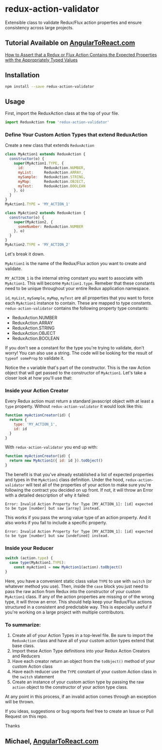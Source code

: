 # redux-action-validator

Extensible class to validate Redux/Flux action properties and ensure consistency across large projects.

## Tutorial Available on [AngularToReact.com](https://angulartoreact.com)
[How to Assert that a Redux or Flux Action Contains the Expected Properties with the Appropriately Typed Values](https://angulartoreact.com/redux-action-validator-part-1/)

## Installation

```bash
npm install --save redux-action-validator
```

## Usage

First, import the ReduxAction class at the top of your file.

```js
import ReduxAction from 'redux-action-validator'
```


### Define Your Custom Action Types that extend ReduxAction

Create a new class that extends `ReduxAction`

```js
class MyAction1 extends ReduxAction {
  constructor(o) {
    super(MyAction1.TYPE, {
      id:         ReduxAction.NUMBER,
      myList:     ReduxAction.ARRAY,
      mySample:   ReduxAction.STRING,
      myMap:      ReduxAction.OBJECT,
      myTest:     ReduxAction.BOOLEAN
    }, o)
  }
}
MyAction1.TYPE = 'MY_ACTION_1'

class MyAction2 extends ReduxAction {
  constructor(o) {
    super(MyAction2, {
      someNumber: ReduxAction.NUMBER
    }, o)
  }
}
MyAction2.TYPE = 'MY_ACTION_2'
```

Let's break it down.

`MyAction1` is the name of the Redux/Flux action you want to create and validate.

`MY_ACTION_1` is the internal string constant you want to associate with `MyAction1`. This will become `MyAction1.type`. Remeber that these constants need to be unique throughout your entire Redux application namespace.


`id`, `myList`, `mySample`, `myMap`, `myTest` are all properties that you want to force each `MyAction1` instance to contain. These are mapped to type constants. `redux-action-validator` contains the following property type constants:

- ReduxAction.NUMBER
- ReduxAction.ARRAY
- ReduxAction.STRING
- ReduxAction.OBJECT
- ReduxAction.BOOLEAN

If you don't see a constant for the type you're trying to validate, don't worry! You can also use a string. The code will be looking for the result of `typeof someProp` to validate it.

Notice the `o` variable that's part of the constructor. This is the raw Action object that will get passed to the constructor of `MyAction1`. Let's take a closer look at how you'll use that:


### Inside your Action Creator
Every Redux action must return a standard javascript object with at least a `type` property. Without `redux-action-validator` it would look like this:

```js
function myActionCreator(id) {
  return {
    type: 'MY_ACTION_1',
    id: id
  }
}
```

With `redux-action-validator` you end up with:

```js
function myActionCreator(id) {
  return new MyAction1({ id: id }).toObject()
}
```

The benefit is that you've already established a list of expected properties and types in the `MyAction1` class definition. Under the hood, `redux-action-validator` will test all of the properties of your action to make sure you're following the contract you decided on up front. If not, it will throw an Error with a detailed description of why it failed:

```
Error: Invalid Action Property for Type [MY_ACTION_1]: [id] expected to be type [number] but saw [array] instead.
```

This works if you pass the wrong value type of an action property. And it also works if you fail to include a specific property.

```
Error: Invalid Action Property for Type [MY_ACTION_1]: [id] expected to be type [number] but saw [undefined] instead.
```

### Inside your Reducer
```js
switch (action.type) {
  case type(MyAction1.TYPE):
    const myAction1 = new MyAction1(action).toObject()
}
```

Here, you have a convenient static class value `TYPE` to use with `switch` (or whatever method you use). Then, inside the `case` block you just need to pass the raw action from Redux into the constructor of your custom `MyAction1` class. If any of the action properties are missing or of the wrong type, it will throw an error. This should help keep your Redux/Flux actions structured in a consistent and predictable way. This is especially useful if you're working on a large project with multiple contributors.

### To summarize:

1. Create all of your Action Types in a top-level file. Be sure to import the `ReduxAction` class and have all of your custom action types extend that base class.
2. Import these Action Type definitions into your Redux Action Creators and Reducers
3. Have each creator return an object from the `toObject()` method of your custom Action class
4. Have each reducer use the `TYPE` constant of your custom Action class in the `switch` statement
5. Create an instance of your custom action type by passing the raw `action` object to the constructor of your action type class.

At any point in this process, if an invalid action comes through an exception will be thrown.

If you ideas, suggestions or bug reports feel free to create an Issue or Pull Request on this repo.

Thanks
## Michael, [AngularToReact.com](https://angulartoreact.com)
